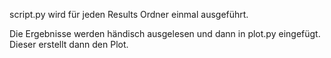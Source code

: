script.py wird für jeden Results Ordner einmal ausgeführt. 

Die Ergebnisse werden händisch ausgelesen und dann in plot.py eingefügt. Dieser erstellt dann den Plot. 
